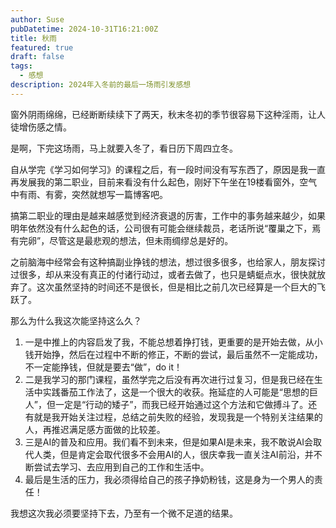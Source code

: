 ```yaml
---
author: Suse
pubDatetime: 2024-10-31T16:21:00Z
title: 秋雨
featured: true
draft: false
tags:
  - 感想
description: 2024年入冬前的最后一场雨引发感想
---
```


窗外阴雨绵绵，已经断断续续下了两天，秋末冬初的季节很容易下这种淫雨，让人徒增伤感之情。

是啊，下完这场雨，马上就要入冬了，看日历下周四立冬。

自从学完《学习如何学习》的课程之后，有一段时间没有写东西了，原因是我一直再发展我的第二职业，目前来看没有什么起色，刚好下午坐在19楼看窗外，空气中有雨、有雾，突然就想写一篇博客吧。

搞第二职业的理由是越来越感觉到经济衰退的厉害，工作中的事务越来越少，如果明年依然没有什么起色的话，公司很有可能会继续裁员，老话所说“覆巢之下，焉有完卵”，尽管这是最悲观的想法，但未雨绸缪总是好的。

之前脑海中经常会有这种搞副业挣钱的想法，想过很多很多，也给家人，朋友探讨过很多，却从来没有真正的付诸行动过，或者去做了，也只是蜻蜓点水，很快就放弃了。这次虽然坚持的时间还不是很长，但是相比之前几次已经算是一个巨大的飞跃了。

那么为什么我这次能坚持这么久？
1. 一是中推上的内容启发了我，不能总想着挣打钱，更重要的是开始去做，从小钱开始挣，然后在过程中不断的修正，不断的尝试，最后虽然不一定能成功，不一定能挣钱，但就是要去“做”，do it！
2. 二是我学习的那门课程，虽然学完之后没有再次进行过复习，但是我已经在生活中实践番茄工作法了，这是一个很大的收获。拖延症的人可能是“思想的巨人”，但一定是“行动的矮子”，而我已经开始通过这个方法和它做搏斗了。还有就是我开始关注过程，总结之前失败的经验，发现我是一个特别关注结果的人，再推迟满足感方面做的比较差。
3. 三是AI的普及和应用。我们看不到未来，但是如果AI是未来，我不敢说AI会取代人类，但是肯定会取代很多不会用AI的人，很庆幸我一直关注AI前沿，并不断尝试去学习、去应用到自己的工作和生活中。
4. 最后是生活的压力，我必须得给自己的孩子挣奶粉钱，这是身为一个男人的责任！

我想这次我必须要坚持下去，乃至有一个微不足道的结果。
